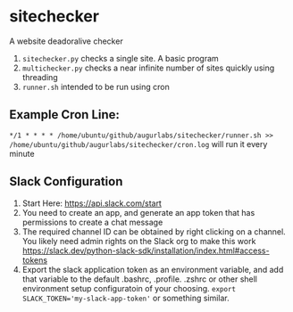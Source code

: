 # sitechecker
A website deadoralive checker

1. `sitechecker.py` checks a single site. A basic program
2. `multichecker.py` checks a near infinite number of sites quickly using threading
3. `runner.sh` intended to be run using cron

## Example Cron Line: 
`*/1 * * * * /home/ubuntu/github/augurlabs/sitechecker/runner.sh >> /home/ubuntu/github/augurlabs/sitechecker/cron.log` will run it every minute

## Slack Configuration
1. Start Here: https://api.slack.com/start
2. You need to create an app, and generate an app token that has permissions to create a chat message
3. The required channel ID can be obtained by right clicking on a channel. You likely need admin rights on the Slack org to make this work https://slack.dev/python-slack-sdk/installation/index.html#access-tokens
4. Export the slack application token as an environment variable, and add that variable to the default .bashrc, .profile. .zshrc or other shell environment setup configuratoin of your choosing. `export SLACK_TOKEN='my-slack-app-token'` or something similar. 
